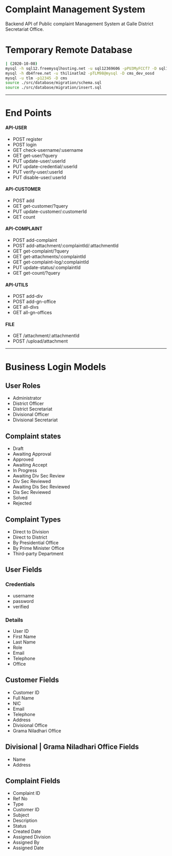 # Complaint Management System

Backend API of Public complaint Management System at Galle District Secretariat Office.

# Temporary Remote Database
```bash
| (2020-10-08)
mysql -h sql12.freemysqlhosting.net -u sql12369606 -pPU3MyFCCf7 -D sql12369606
mysql -h db4free.net -u thilinatlm2 -pTLM98@mysql -D cms_dev_oosd
mysql -u tlm -p12345 -D cms
source ./src/database/migration/schema.sql
source ./src/database/migration/insert.sql
```

---
# End Points

#### API-USER
- POST register
- POST login
- GET check-username/:username
- GET get-user/?query
- PUT update-user/:userId
- PUT update-credential/:userId
- PUT verify-user/:userId
- PUT disable-user/:userId

#### API-CUSTOMER
- POST add
- GET get-customer/?query
- PUT update-customer/:customerId
- GET count

#### API-COMPLAINT
- POST add-complaint
- POST add-attachment/:complaintId/:attachmentId
- GET get-complaint/?query
- GET get-attachments/:complaintId
- GET get-complaint-log/:complaintId
- PUT update-status/:complaintId
- GET get-count/?query

#### API-UTILS
- POST add-div
- POST add-gn-office
- GET all-divs
- GET all-gn-offices

#### FILE
- GET /attachment/:attachmentId
- POST /upload/attachment

---
# Business Login Models

## User Roles
- Administrator
- District Officer
- District Secretariat
- Divisional Officer
- Divisional Secretariat

## Complaint states
- Draft
- Awaiting Approval
- Approved
- Awaiting Accept
- In Progress
- Awaiting Div Sec Review
- Div Sec Reviewed
- Awaiting Dis Sec Reviewed
- Dis Sec Reviewed
- Solved
- Rejected

## Complaint Types
- Direct to Division
- Direct to District
- By Presidential Office
- By Prime Minister Office
- Third-party Department

## User Fields

### Credentials
- username
- password
- verified

### Details
- User ID
- First Name
- Last Name
- Role
- Email
- Telephone
- Office

## Customer Fields
- Customer ID
- Full Name
- NIC
- Email
- Telephone
- Address
- Divisional Office
- Grama Niladhari Office

## Divisional | Grama Niladhari Office Fields
- Name
- Address

## Complaint Fields
- Complaint ID
- Ref No
- Type
- Customer ID
- Subject
- Description
- Status
- Created Date
- Assigned Division
- Assigned By
- Assigned Date



